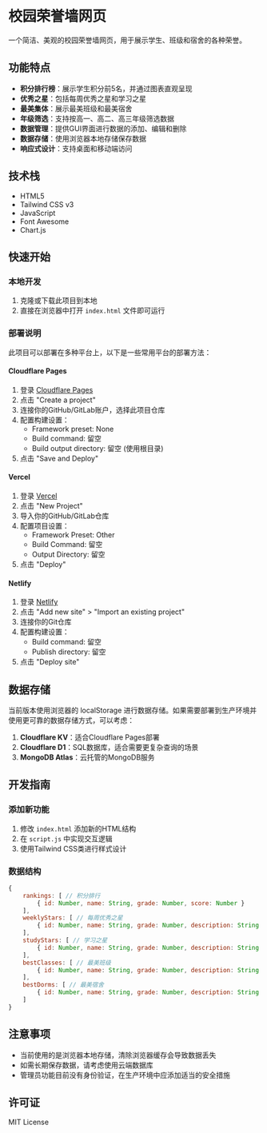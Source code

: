 # 校园荣誉墙网页

一个简洁、美观的校园荣誉墙网页，用于展示学生、班级和宿舍的各种荣誉。

## 功能特点

- **积分排行榜**：展示学生积分前5名，并通过图表直观呈现
- **优秀之星**：包括每周优秀之星和学习之星
- **最美集体**：展示最美班级和最美宿舍
- **年级筛选**：支持按高一、高二、高三年级筛选数据
- **数据管理**：提供GUI界面进行数据的添加、编辑和删除
- **数据存储**：使用浏览器本地存储保存数据
- **响应式设计**：支持桌面和移动端访问

## 技术栈

- HTML5
- Tailwind CSS v3
- JavaScript
- Font Awesome
- Chart.js

## 快速开始

### 本地开发

1. 克隆或下载此项目到本地
2. 直接在浏览器中打开 `index.html` 文件即可运行

### 部署说明

此项目可以部署在多种平台上，以下是一些常用平台的部署方法：

#### Cloudflare Pages

1. 登录 [Cloudflare Pages](https://pages.cloudflare.com/)
2. 点击 "Create a project"
3. 连接你的GitHub/GitLab账户，选择此项目仓库
4. 配置构建设置：
   - Framework preset: None
   - Build command: 留空
   - Build output directory: 留空 (使用根目录)
5. 点击 "Save and Deploy"

#### Vercel

1. 登录 [Vercel](https://vercel.com/)
2. 点击 "New Project"
3. 导入你的GitHub/GitLab仓库
4. 配置项目设置：
   - Framework Preset: Other
   - Build Command: 留空
   - Output Directory: 留空
5. 点击 "Deploy"

#### Netlify

1. 登录 [Netlify](https://app.netlify.com/)
2. 点击 "Add new site" > "Import an existing project"
3. 连接你的Git仓库
4. 配置构建设置：
   - Build command: 留空
   - Publish directory: 留空
5. 点击 "Deploy site"

## 数据存储

当前版本使用浏览器的 localStorage 进行数据存储。如果需要部署到生产环境并使用更可靠的数据存储方式，可以考虑：

1. **Cloudflare KV**：适合Cloudflare Pages部署
2. **Cloudflare D1**：SQL数据库，适合需要更复杂查询的场景
3. **MongoDB Atlas**：云托管的MongoDB服务

## 开发指南

### 添加新功能

1. 修改 `index.html` 添加新的HTML结构
2. 在 `script.js` 中实现交互逻辑
3. 使用Tailwind CSS类进行样式设计

### 数据结构

```javascript
{
    rankings: [ // 积分排行
        { id: Number, name: String, grade: Number, score: Number }
    ],
    weeklyStars: [ // 每周优秀之星
        { id: Number, name: String, grade: Number, description: String }
    ],
    studyStars: [ // 学习之星
        { id: Number, name: String, grade: Number, description: String }
    ],
    bestClasses: [ // 最美班级
        { id: Number, name: String, grade: Number, description: String }
    ],
    bestDorms: [ // 最美宿舍
        { id: Number, name: String, grade: Number, description: String }
    ]
}
```

## 注意事项

- 当前使用的是浏览器本地存储，清除浏览器缓存会导致数据丢失
- 如需长期保存数据，请考虑使用云端数据库
- 管理员功能目前没有身份验证，在生产环境中应添加适当的安全措施

## 许可证

MIT License